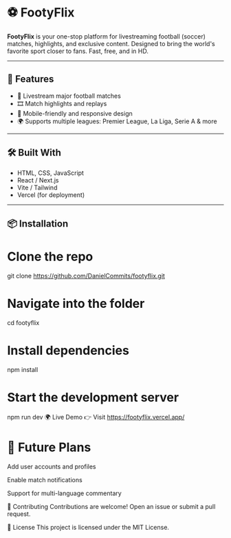 # ⚽ FootyFlix

**FootyFlix** is your one-stop platform for livestreaming football (soccer) matches, highlights, and exclusive content. Designed to bring the world's favorite sport closer to fans. Fast, free, and in HD.

---

## 🚀 Features

- 🔴 Livestream major football matches
- 🎞 Match highlights and replays
- 📱 Mobile-friendly and responsive design
- 🌍 Supports multiple leagues: Premier League, La Liga, Serie A & more

---

## 🛠️ Built With

- HTML, CSS, JavaScript
- React / Next.js
- Vite / Tailwind 
- Vercel (for deployment)

---

## 📦 Installation


# Clone the repo
git clone https://github.com/DanielCommits/footyflix.git

# Navigate into the folder
cd footyflix

# Install dependencies
npm install

# Start the development server
npm run dev
🌍 Live Demo
👉 Visit https://footyflix.vercel.app/

# 🧠 Future Plans
Add user accounts and profiles

Enable match notifications

Support for multi-language commentary

🙌 Contributing
Contributions are welcome! Open an issue or submit a pull request.

📜 License
This project is licensed under the MIT License.
